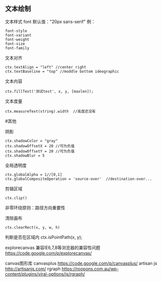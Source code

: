 

## 文本绘制

文本样式
font 
默认值："20px sans-serif"
例：
```ctx.font = "bold 100px Arial";
font-style 
font-variant 
font-weight 
font-size 
font-family
```

文本对齐
```
ctx.textAlign = "left" //center right
ctx.textBaseline = "top" //moddle bottom ideographic
```

文本内容
```
ctx.fillText('测试test', x, y, [maxlen]);
```

文本度量
```
ctx.measureText(string).width  //高度还没有
```

#其他

阴影
```
ctx.shadowColor = "gray"
ctx.shadowOffsetX = 20 //可为负值
ctx.shadowOffsetY = 20 //可为负值
ctx.shadowBlur = 5
```

全局透明度
```
ctx.globalAlpha = 1//[0,1]
ctx.globalCompositeOperation = 'source-over'  //destination-over...
```

剪辑区域
```
ctx.clip()
```

非零环绕原则：路径方向重要性

清除画布
```
ctx.clearRect(x, y, w, h)
```

判断是否在区域内
ctx.isPointPath(x, y);


explorecanvas 兼容IE6,7,8等浏览器的兼容性问题
https://code.google.com/p/explorecanvas/

canvas图形库
canvasplus https://code.google.com/p/canvasplus/
artisan js http://artisanjs.com/
rgraph https://roopons.com.au/wp-content/plugins/viral-options/js/rgraph/





